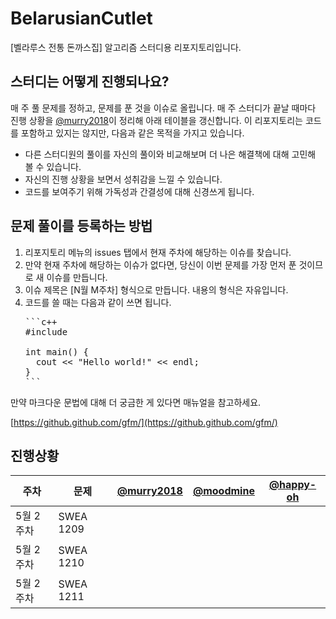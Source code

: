 # BelarusianCutlet
[벨라루스 전통 돈까스집] 알고리즘 스터디용 리포지토리입니다.

## 스터디는 어떻게 진행되나요?
매 주 풀 문제를 정하고, 문제를 푼 것을 이슈로 올립니다. 매 주 스터디가 끝날 때마다 진행 상황을 [@murry2018](https://github.com/murry2018)이 정리해 아래 테이블을 갱신합니다. 이 리포지토리는 코드를 포함하고 있지는 않지만, 다음과 같은 목적을 가지고 있습니다.

- 다른 스터디원의 풀이를 자신의 풀이와 비교해보며 더 나은 해결책에 대해 고민해 볼 수 있습니다.
- 자신의 진행 상황을 보면서 성취감을 느낄 수 있습니다.
- 코드를 보여주기 위해 가독성과 간결성에 대해 신경쓰게 됩니다.

## 문제 풀이를 등록하는 방법
1. 리포지토리 메뉴의 issues 탭에서 현재 주차에 해당하는 이슈를 찾습니다.
2. 만약 현재 주차에 해당하는 이슈가 없다면, 당신이 이번 문제를 가장 먼저 푼 것이므로 새 이슈를 만듭니다.
3. 이슈 제목은 [N월 M주차] 형식으로 만듭니다. 내용의 형식은 자유입니다.
4. 코드를 쓸 때는 다음과 같이 쓰면 됩니다.
   <pre>
   ```c++
   #include <iostream>
     
   int main() {
     cout << "Hello world!" << endl;
   }
   ```
   </pre>

만약 마크다운 문법에 대해 더 궁금한 게 있다면 매뉴얼을 참고하세요.

[https://github.github.com/gfm/](https://github.github.com/gfm/)


## 진행상황
| 주차 | 문제 | [@murry2018](https://github.com/murry2018) | [@moodmine](https://github.com/moodmine) | [@happy-oh](https://github.com/happy-oh) |
|---------|-----|------------------------------------------|-------|-------|
| 5월 2주차 | SWEA 1209 |  |  |  |
| 5월 2주차 | SWEA 1210 |  |  |  |
| 5월 2주차 | SWEA 1211 |  |  |  |
